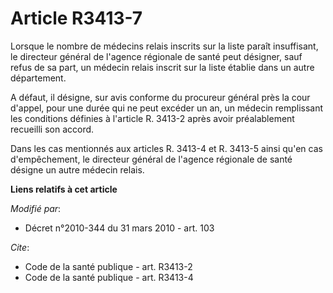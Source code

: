 # Article R3413-7

Lorsque le nombre de médecins relais inscrits sur la liste paraît insuffisant, le directeur général de l'agence régionale de
santé peut désigner, sauf refus de sa part, un médecin relais inscrit sur la liste établie dans un autre département. 

A défaut, il désigne, sur avis conforme du procureur général près la cour d'appel, pour une durée qui ne peut excéder un an,
un médecin remplissant les conditions définies à l'article R. 3413-2 après avoir préalablement recueilli son accord. 

Dans les cas mentionnés aux articles R. 3413-4 et R. 3413-5 ainsi qu'en cas d'empêchement, le directeur général de l'agence
régionale de santé désigne un autre médecin relais.

**Liens relatifs à cet article**

_Modifié par_:

  - Décret n°2010-344 du 31 mars 2010 - art. 103

_Cite_:

  - Code de la santé publique - art. R3413-2
  - Code de la santé publique - art. R3413-4
